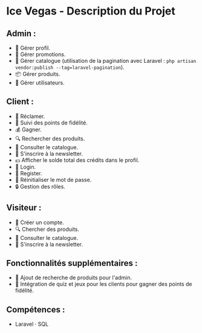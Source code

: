 # Ice Vegas - Description du Projet

## Admin :

- :bust_in_silhouette: Gérer profil.
- :mega: Gérer promotions.
- :book: Gérer catalogue (utilisation de la pagination avec Laravel : `php artisan vendor:publish --tag=laravel-pagination`).
- :package: Gérer produits.
- :busts_in_silhouette: Gérer utilisateurs.

## Client :

- :mega: Réclamer.
- :gem: Suivi des points de fidélité.
- :moneybag: Gagner.
- :mag: Rechercher des produits.
- :blue_book: Consulter le catalogue.
- :e-mail: S'inscrire à la newsletter.
- :dollar: Afficher le solde total des crédits dans le profil.
- :key: Login.
- :briefcase: Register.
- :arrows_counterclockwise: Réinitialiser le mot de passe.
- :lock: Gestion des rôles.

## Visiteur :

- :bust_in_silhouette: Créer un compte.
- :mag: Chercher des produits.
- :blue_book: Consulter le catalogue.
- :e-mail: S'inscrire à la newsletter.

## Fonctionnalités supplémentaires :

- :mag_right: Ajout de recherche de produits pour l'admin.
- :game_die: Intégration de quiz et jeux pour les clients pour gagner des points de fidélité.

## Compétences :

- Laravel · SQL
